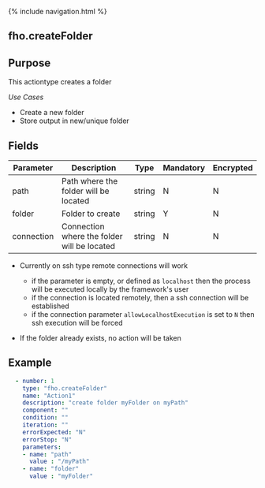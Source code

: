 {% include navigation.html %}
## fho.createFolder
## Purpose
This actiontype creates a folder

*Use Cases*
* Create a new folder
* Store output in new/unique folder

## Fields
|Parameter|Description|Type|Mandatory|Encrypted|
|---------|-----------|----|---------|---------|
|path|Path where the folder will be located|string|N|N|
|folder|Folder to create|string|Y|N|
|connection|Connection where the folder will be located|string|N|N|

* Currently on ssh type remote connections will work
  * if the parameter is empty, or defined as `localhost` then the process will be executed locally by the framework's user
  * if the connection is located remotely, then a ssh connection will be established
  * if the connection parameter `allowLocalhostExecution` is set to `N` then ssh execution will be forced

* If the folder already exists, no action will be taken

## Example
```yaml
  - number: 1
    type: "fho.createFolder"
    name: "Action1"
    description: "create folder myFolder on myPath"
    component: ""
    condition: ""
    iteration: ""
    errorExpected: "N"
    errorStop: "N"
    parameters:
    - name: "path"
      value : "/myPath"
    - name: "folder"
      value : "myFolder"
```
